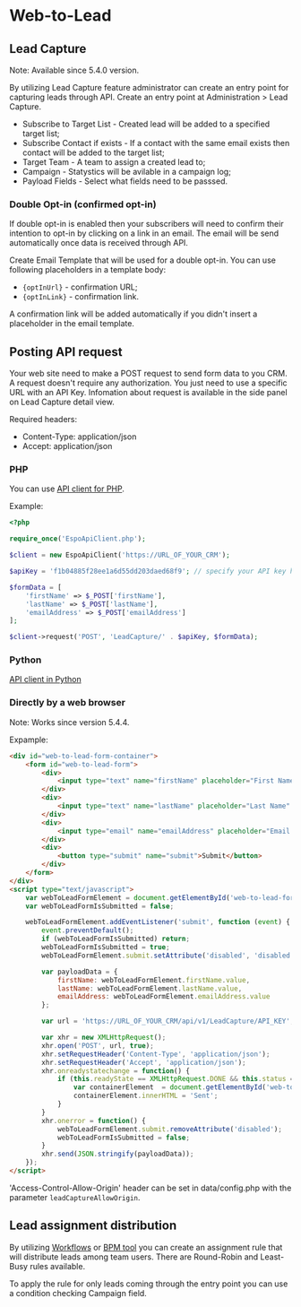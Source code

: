 # Web-to-Lead

## Lead Capture

Note: Available since 5.4.0 version.

By utilizing Lead Capture feature administrator can create an entry point for capturing leads through API. Create an entry point at Administration > Lead Capture.

* Subscribe to Target List - Created lead will be added to a specified target list;
* Subscribe Contact if exists - If a contact with the same email exists then contact will be added to the target list;
* Target Team - A team to assign a created lead to;
* Campaign - Statystics will be avilable in a campaign log;
* Payload Fields - Select what fields need to be passsed.

### Double Opt-in (confirmed opt-in)

If double opt-in is enabled then your subscribers will need to confirm their intention to opt-in by clicking on a link in an email. The email will be send automatically once data is received through API.

Create Email Template that will be used for a double opt-in. You can use following placeholders in a template body:

* `{optInUrl}` - confirmation URL;
* `{optInLink}` - confirmation link.

A confirmation link will be added automatically if you didn't insert a placeholder in the email template.

## Posting API request

Your web site need to make a POST request to send form data to you CRM. A request doesn't require any authorization. You just need to use a specific URL with an API Key. Infomation about request is available in the side panel on Lead Capture detail view.

Required headers:

* Content-Type: application/json
* Accept: application/json


### PHP

You can use [API client for PHP](../development/api-client-php.md).

Example:

```php
<?php

require_once('EspoApiClient.php');

$client = new EspoApiClient('https://URL_OF_YOUR_CRM');

$apiKey = 'f1b04885f28ee1a6d55dd203daed68f9'; // specify your API key here

$formData = [
    'firstName' => $_POST['firstName'],
    'lastName' => $_POST['lastName'],
    'emailAddress' => $_POST['emailAddress']
];

$client->request('POST', 'LeadCapture/' . $apiKey, $formData);

```

### Python

[API client in Python](../development/api-client-python.md)

### Directly by a web browser

Note: Works since version 5.4.4.

Expample:

```html
<div id="web-to-lead-form-container">
    <form id="web-to-lead-form">
        <div>
            <input type="text" name="firstName" placeholder="First Name">
        </div>
        <div>
            <input type="text" name="lastName" placeholder="Last Name" required>
        </div>
        <div>
            <input type="email" name="emailAddress" placeholder="Email Address" required>
        </div>
        <div>
            <button type="submit" name="submit">Submit</button>
        </div>
    </form>
</div>
<script type="text/javascript">
    var webToLeadFormElement = document.getElementById('web-to-lead-form');
    var webToLeadFormIsSubmitted = false;

    webToLeadFormElement.addEventListener('submit', function (event) {
        event.preventDefault();
        if (webToLeadFormIsSubmitted) return;
        webToLeadFormIsSubmitted = true;
        webToLeadFormElement.submit.setAttribute('disabled', 'disabled');

        var payloadData = {
            firstName: webToLeadFormElement.firstName.value,
            lastName: webToLeadFormElement.lastName.value,
            emailAddress: webToLeadFormElement.emailAddress.value
        };

        var url = 'https://URL_OF_YOUR_CRM/api/v1/LeadCapture/API_KEY';

        var xhr = new XMLHttpRequest();
        xhr.open('POST', url, true);
        xhr.setRequestHeader('Content-Type', 'application/json');
        xhr.setRequestHeader('Accept', 'application/json');
        xhr.onreadystatechange = function() {
            if (this.readyState == XMLHttpRequest.DONE && this.status == 200) {
                var containerElement  = document.getElementById('web-to-lead-form-container');
                containerElement.innerHTML = 'Sent';
            }
        }
        xhr.onerror = function() {
            webToLeadFormElement.submit.removeAttribute('disabled');
            webToLeadFormIsSubmitted = false;
        }
        xhr.send(JSON.stringify(payloadData));
    });
</script>
```

'Access-Control-Allow-Origin' header can be set in data/config.php with the parameter `leadCaptureAllowOrigin`.

## Lead assignment distribution

By utilizing [Workflows](workflows.md) or [BPM tool](bpm.md) you can create an assignment rule that will distribute leads among team users. There are Round-Robin and Least-Busy rules available.

To apply the rule for only leads coming through the entry point you can use a condition checking Campaign field.
